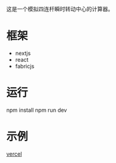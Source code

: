 这是一个模拟四连杆瞬时转动中心的计算器。 

# 框架
* nextjs
* react
* fabricjs

# 运行
npm install
npm run dev

# 示例
[vercel](https://irca-pi.vercel.app/)